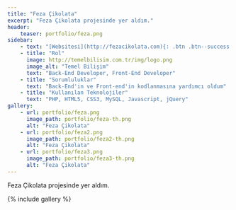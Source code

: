 ```yaml
---
title: "Feza Çikolata"
excerpt: "Feza Çikolata projesinde yer aldım."
header:
    teaser: portfolio/feza.png
sidebar:
    - text: "[Websitesi](http://fezacikolata.com){: .btn .btn--success .btn--x-large .btn--block}"
    - title: "Rol"
      image: http://temelbilisim.com.tr/img/logo.png
      image_alt: "Temel Bilişim"
      text: "Back-End Developer, Front-End Developer"
    - title: "Sorumluluklar"
      text: "Back-End'in ve Front-end'in kodlanmasına yardımcı oldum"
    - title: "Kullanılan Teknolojiler"
      text: "PHP, HTML5, CSS3, MySQL, Javascript, jQuery"
gallery:
    - url: portfolio/feza.png
      image_path: portfolio/feza-th.png
      alt: "Feza Çikolata"
    - url: portfolio/feza2.png
      image_path: portfolio/feza2-th.png
      alt: "Feza Çikolata"
    - url: portfolio/feza3.png
      image_path: portfolio/feza3-th.png
      alt: "Feza Çikolata"
---
```


Feza Çikolata projesinde yer aldım.

{% include gallery %}
